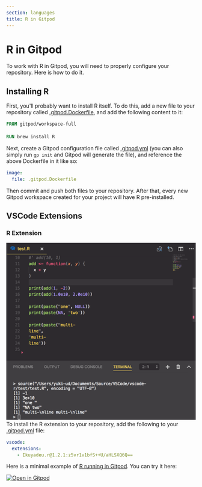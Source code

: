 ```yaml
---
section: languages
title: R in Gitpod
---
```


<script context="module">
  export const prerender = true;
</script>

# R in Gitpod

To work with R in Gitpod, you will need to properly configure your repository. Here is how to do it.

## Installing R

First, you'll probably want to install R itself. To do this, add a new file to your repository called [.gitpod.Dockerfile](../config-docker), and add the following content to it:

```dockerfile
FROM gitpod/workspace-full

RUN brew install R
```

Next, create a Gitpod configuration file called [.gitpod.yml](../config-gitpod-file) (you can also simply run `gp init` and Gitpod will generate the file), and reference the above Dockerfile in it like so:

```yml
image:
  file: .gitpod.Dockerfile
```

Then commit and push both files to your repository. After that, every new Gitpod workspace created for your project will have R pre-installed.

## VSCode Extensions

### R Extension

![R extension](../../../static/images/docs/RGitpod.png)
To install the R extension to your repository, add the following to your [.gitpod.yml](../config-gitpod-file) file:

```yaml
vscode:
  extensions:
    - Ikuyadeu.r@1.2.1:z5vr1v1bfS++U/aHLSXQ6Q==
```

Here is a minimal example of [R running in Gitpod](https://github.com/gitpod-io/Gitpod-R). You can try it here:

[![Open in Gitpod](https://gitpod.io/button/open-in-gitpod.svg)](https://gitpod.io/#https://github.com/gitpod-io/Gitpod-R)
